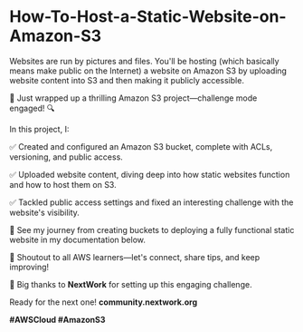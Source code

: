 # How-To-Host-a-Static-Website-on-Amazon-S3
 Websites are run by pictures and files. You'll be hosting (which basically means make public on the Internet) a website on Amazon S3 by uploading website content into S3 and then making it publicly accessible.


🚀 Just wrapped up a thrilling Amazon S3 project—challenge mode engaged! 🔍

In this project, I:

✅ Created and configured an Amazon S3 bucket, complete with ACLs, versioning, and public access.

✅ Uploaded website content, diving deep into how static websites function and how to host them on S3.

✅ Tackled public access settings and fixed an interesting challenge with the website's visibility.


📸 See my journey from creating buckets to deploying a fully functional static website in my documentation below.

📢 Shoutout to all AWS learners—let's connect, share tips, and keep improving!

🙏 Big thanks to **NextWork** for setting up this engaging challenge. 

Ready for the next one! **community.nextwork.org**

**#AWSCloud #AmazonS3**
